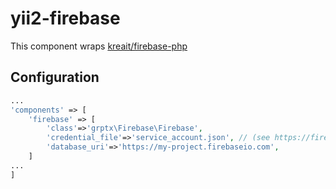 # yii2-firebase

This component wraps [kreait/firebase-php](https://github.com/kreait/firebase-php/)

## Configuration

```php
...
'components' => [
    'firebase' => [
        'class'=>'grptx\Firebase\Firebase',
        'credential_file'=>'service_account.json', // (see https://firebase.google.com/docs/admin/setup#add_firebase_to_your_app)
        'database_uri'=>'https://my-project.firebaseio.com',
    ]
...
]
```